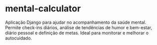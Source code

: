 # mental-calculator
Aplicação Django para ajudar no acompanhamento da saúde mental. Permite check-ins diários, análise de tendências de humor e bem-estar, diário pessoal e definição de metas. Ideal para monitorar e melhorar o autocuidado.

